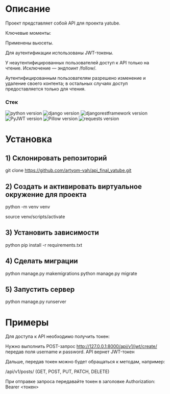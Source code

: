 # Описание

Проект представляет собой API для проекта yatube.

Ключевые моменты:

Применены вьюсеты.

Для аутентификации использованы JWT-токены.

У неаутентифицированных пользователей доступ к API только на чтение. Исключение — эндпоинт /follow/.

Аутентифицированным пользователям разрешено изменение и удаление своего контента; в остальных случаях доступ предоставляется только для чтения.

### **Стек**
![python version](https://img.shields.io/badge/Python-3.10.2-green)
![django version](https://img.shields.io/badge/Django-3.2.16-green)
![djangorestframework version](https://img.shields.io/badge/djangorestframework-3.12.4-green)
![PyJWT version](https://img.shields.io/badge/PyJWT-2.1.0-green)
![Pillow version](https://img.shields.io/badge/Pillow-9.3.0-green)
![requests version](https://img.shields.io/badge/requests-2.26.0-green)

# Установка

## 1) Склонировать репозиторий

git clone https://github.com/artyom-vah/api_final_yatube.git

## 2) Создать и активировать виртуальное окружение для проекта

python -m venv venv

source venv/scripts/activate

## 3) Установить зависимости
python pip install -r requirements.txt

## 4) Сделать миграции
python manage.py makemigrations
python manage.py migrate

## 5) Запустить сервер
python manage.py runserver

# Примеры

Для доступа к API необходимо получить токен: 

Нужно выполнить POST-запрос http://127.0.0.1:8000/api/v1/jwt/create/ передав поля username и password. API вернет JWT-токен

Дальше, передав токен можно будет обращаться к методам, например: 

/api/v1/posts/ (GET, POST, PUT, PATCH, DELETE)

При отправке запроса передавайте токен в заголовке Authorization: Bearer <токен>
